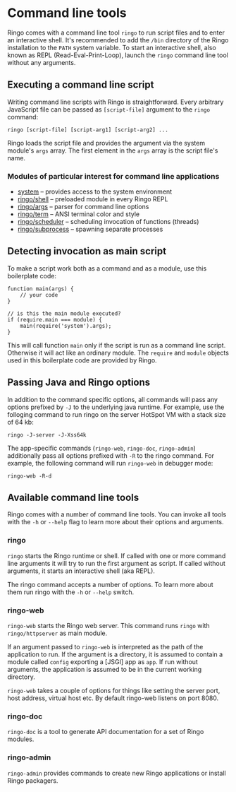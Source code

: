 # Command line tools

Ringo comes with a command line tool `ringo` to run script files and to enter an interactive shell. It's recommended
to add the `/bin` directory of the Ringo installation to the `PATH` system variable. To start an interactive shell,
also known as REPL (Read-Eval-Print-Loop), launch the `ringo` command line tool without any arguments.

<script type="text/javascript" src="https://asciinema.org/a/14076.js" id="asciicast-14076" data-speed="2" async></script>

## Executing a command line script

Writing command line scripts with Ringo is straightforward. Every arbitrary JavaScript file can be passed as `[script-file]`
argument to the `ringo` command:

`ringo [script-file] [script-arg1] [script-arg2] ...`

Ringo loads the script file and provides the argument via the system module's `args` array. The first element in the
`args` array is the script file's name.

### Modules of particular interest for command line applications

  * [system](/api/master/system/) &ndash; provides access to the system environment
  * [ringo/shell](/api/master/ringo/shell/) &ndash; preloaded module in every Ringo REPL
  * [ringo/args](/api/master/ringo/args/) &ndash; parser for command line options
  * [ringo/term](/api/master/ringo/term/) &ndash; ANSI terminal color and style
  * [ringo/scheduler](/api/master/ringo/scheduler/) &ndash; scheduling invocation of functions (threads)
  * [ringo/subprocess](/api/master/ringo/subprocess/) &ndash; spawning separate processes

## Detecting invocation as main script

To make a script work both as a command and as a module, use this boilerplate code:

    function main(args) {
        // your code
    }

    // is this the main module executed?
    if (require.main === module) {
        main(require('system').args);
    }

This will call function `main` only if the script is run as a command line script. Otherwise it will act like an
ordinary module. The `require` and `module` objects used in this boilerplate code are provided by Ringo.

## Passing Java and Ringo options

In addition to the command specific options, all commands will pass any options prefixed by `-J` to the underlying java runtime. For example, use the folloging command to run ringo on the server HotSpot VM with a stack size of 64 kb:

    ringo -J-server -J-Xss64k

The app-specific commands (`ringo-web`, `ringo-doc`, `ringo-admin`) additionally pass all options prefixed with `-R` to the ringo command. For example, the following command will run `ringo-web` in debugger mode:

    ringo-web -R-d

## Available command line tools

Ringo comes with a number of command line tools. You can invoke all tools with the `-h` or `--help` flag to learn more about their options and arguments.

### ringo

`ringo` starts the Ringo runtime or shell. If called with one or more command line arguments it will try to run the first argument as script. If called without arguments, it starts an interactive shell (aka REPL).

The ringo command accepts a number of options. To learn more about them run ringo with the `-h` or `--help` switch. 

### ringo-web

`ringo-web` starts the Ringo web server. This command runs `ringo` with `ringo/httpserver` as main module. 

If an argument passed to `ringo-web` is interpreted as the path of the application to run. If the argument is a directory, it is assumed to contain a module called `config` exporting a [JSGI] app as `app`. If run without arguments, the application is assumed to be in the current working directory.

`ringo-web` takes a couple of options for things like setting the server port, host address, virtual host etc. By default ringo-web listens on port 8080.

### ringo-doc

`ringo-doc` is a tool to generate API documentation for a set of Ringo modules.

### ringo-admin

`ringo-admin` provides commands to create new Ringo applications or install Ringo packagers.

